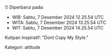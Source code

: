 ⏰ Diperbarui pada:
- WIB: Sabtu, 7 Desember 2024 12.25.54 UTC
- WITA: Sabtu, 7 Desember 2024 13.25.54 UTC
- WIT: Sabtu, 7 Desember 2024 14.25.54 UTC

Kutipan Inspiratif:
"Dont Copy My Style."


Kategori: attitude


